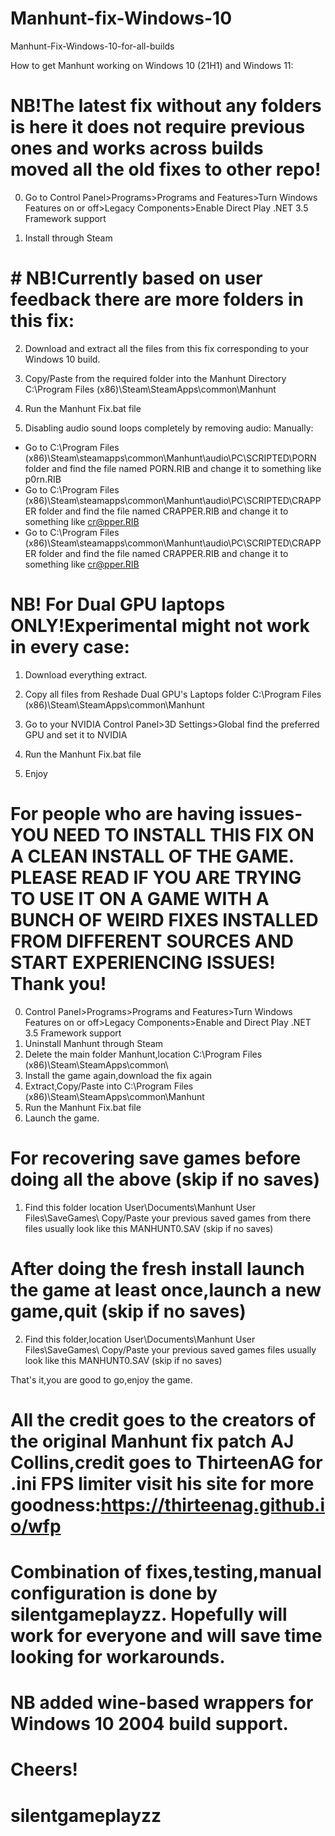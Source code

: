 # Manhunt-fix-Windows-10
Manhunt-Fix-Windows-10-for-all-builds

How to get Manhunt working on Windows 10 (21H1) and Windows 11:
# NB!The latest fix without any folders is here it does not require previous ones and works across builds moved all the old fixes to other repo!

0. Go to Control Panel>Programs>Programs and Features>Turn Windows Features on or off>Legacy Components>Enable Direct Play .NET 3.5 Framework support

1. Install through Steam

# # NB!Currently based on user feedback there are more folders in this fix: 

2. Download and extract all the files from this fix corresponding to your Windows 10 build.

3. Copy/Paste from the required folder into the Manhunt Directory C:\Program Files (x86)\Steam\SteamApps\common\Manhunt

4. Run the Manhunt Fix.bat file

5. Disabling audio sound loops completely by removing audio:
Manually:
- Go to C:\Program Files (x86)\Steam\steamapps\common\Manhunt\audio\PC\SCRIPTED\PORN folder and find the file named PORN.RIB and change it to something like p0rn.RIB
- Go to C:\Program Files (x86)\Steam\steamapps\common\Manhunt\audio\PC\SCRIPTED\CRAPPER folder and find the file named CRAPPER.RIB and change it to something like cr@pper.RIB
- Go to C:\Program Files (x86)\Steam\steamapps\common\Manhunt\audio\PC\SCRIPTED\CRAPPER folder and find the file named CRAPPER.RIB and change it to something like cr@pper.RIB

# NB! For Dual GPU laptops ONLY!Experimental might not work in every case:
1. Download everything extract.

2. Copy all files from Reshade Dual GPU's Laptops folder C:\Program Files (x86)\Steam\SteamApps\common\Manhunt

3. Go to your NVIDIA Control Panel>3D Settings>Global find the preferred GPU and set it to NVIDIA

4. Run the Manhunt Fix.bat file

5. Enjoy

# For people who are having issues-YOU NEED TO INSTALL THIS FIX ON A CLEAN INSTALL OF THE GAME. PLEASE READ IF YOU ARE TRYING TO USE IT ON A GAME WITH A BUNCH OF WEIRD FIXES INSTALLED FROM DIFFERENT SOURCES AND START EXPERIENCING ISSUES! Thank you!
 
 0. Control Panel>Programs>Programs and Features>Turn Windows Features on or off>Legacy Components>Enable and Direct Play .NET 3.5 Framework support
 1. Uninstall Manhunt through Steam 
 2. Delete the main folder Manhunt,location C:\Program Files (x86)\Steam\SteamApps\common\
 3. Install the game again,download the fix again 
 4. Extract,Copy/Paste into C:\Program Files (x86)\Steam\SteamApps\common\Manhunt
 4. Run the Manhunt Fix.bat file
 5. Launch the game.
 
 # For recovering save games before doing all the above (skip if no saves)
 1. Find this folder location User\Documents\Manhunt User Files\SaveGames\ 
 Copy/Paste your previous saved games from there files usually look like this MANHUNT0.SAV (skip if no saves)
 
 # After doing the fresh install launch the game at least once,launch a new game,quit (skip if no saves) 
 2. Find this folder,location User\Documents\Manhunt User Files\SaveGames\ 
 Copy/Paste your previous saved games files usually look like this MANHUNT0.SAV (skip if no saves)

That's it,you are good to go,enjoy the game.

# All the credit goes to the creators of the original Manhunt fix patch AJ Collins,credit goes to ThirteenAG for .ini FPS limiter visit his site for more goodness:https://thirteenag.github.io/wfp 
# Combination of fixes,testing,manual configuration is done by silentgameplayzz. Hopefully will work for everyone and will save time looking for workarounds.
# NB added wine-based wrappers for Windows 10 2004 build support. 

# Cheers! 
# silentgameplayzz
